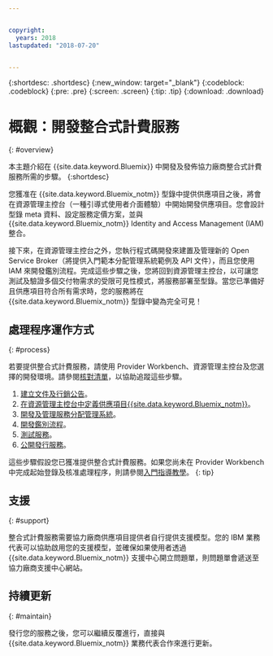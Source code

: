 ```yaml
---


copyright:
  years: 2018
lastupdated: "2018-07-20"


---
```


{:shortdesc: .shortdesc}
{:new_window: target="_blank"}
{:codeblock: .codeblock}
{:pre: .pre}
{:screen: .screen}
{:tip: .tip}
{:download: .download}

# 概觀：開發整合式計費服務
{: #overview}

本主題介紹在 {{site.data.keyword.Bluemix}} 中開發及發佈協力廠商整合式計費服務所需的步驟。
{:shortdesc}

您獲准在 {{site.data.keyword.Bluemix_notm}} 型錄中提供供應項目之後，將會在資源管理主控台（一種引導式使用者介面體驗）中開始開發供應項目。您會設計型錄 meta 資料、設定服務定價方案，並與 {{site.data.keyword.Bluemix_notm}} Identity and Access Management (IAM) 整合。 

接下來，在資源管理主控台之外，您執行程式碼開發來建置及管理新的 Open Service Broker（將提供入門範本分配管理系統範例及 API 文件），而且您使用 IAM 來開發鑑別流程。完成這些步驟之後，您將回到資源管理主控台，以可讓您測試及驗證多個交付物需求的受限可見性模式，將服務部署至型錄。當您已準備好且供應項目符合所有需求時，您的服務將在 {{site.data.keyword.Bluemix_notm}} 型錄中變為完全可見！


## 處理程序運作方式
{: #process}

若要提供整合式計費服務，請使用 Provider Workbench、資源管理主控台及您選擇的開發環境。請參閱[核對清單](/docs/third-party/checklist.html#checklist)，以協助追蹤這些步驟。

1. [建立文件及行銷公告](/docs/third-party/cis1-docs-marketing.html)。
2. [在資源管理主控台中定義供應項目{{site.data.keyword.Bluemix_notm}}](/docs/third-party/cis2-rmc-define.html)。
3. [開發及管理服務分配管理系統](/docs/third-party/cis3-broker.html)。
4. [開發鑑別流程](/docs/third-party/cis5-iam.html)。
5. [測試服務](/docs/third-party/cis4-rmc-publish.html)。
6. [公開發行服務](/docs/third-party/cis6-ga.html)。

這些步驟假設您已獲准提供整合式計費服務。如果您尚未在 Provider Workbench 中完成起始登錄及核准處理程序，則請參閱[入門指導教學](/docs/third-party/index.md)。
{: tip}

## 支援
{: #support}

整合式計費服務需要協力廠商供應項目提供者自行提供支援模型。您的 IBM 業務代表可以協助啟用您的支援模型，並確保如果使用者透過 {{site.data.keyword.Bluemix_notm}} 支援中心開立問題單，則問題單會遞送至協力廠商支援中心網站。

## 持續更新
{: #maintain}

發行您的服務之後，您可以繼續反覆進行，直接與 {{site.data.keyword.Bluemix_notm}} 業務代表合作來進行更新。



